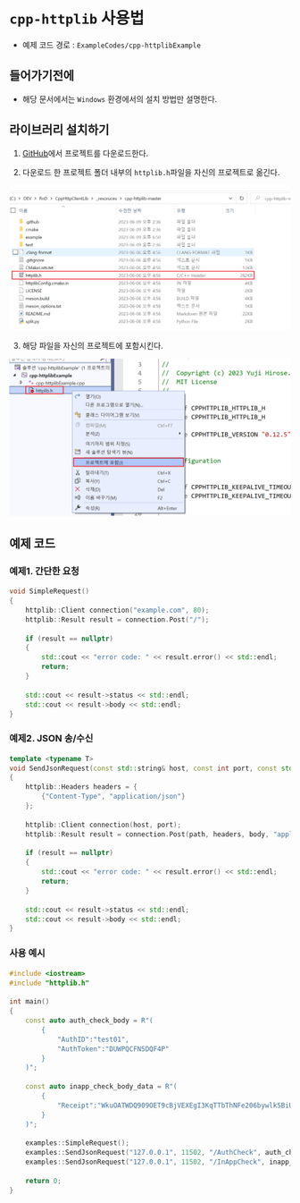 # `cpp-httplib` 사용법

- 예제 코드 경로 : `ExampleCodes/cpp-httplibExample`

## 들어가기전에

- 해당 문서에서는 `Windows` 환경에서의 설치 방법만 설명한다.

## 라이브러리 설치하기

1. [GitHub](https://github.com/yhirose/cpp-httplib)에서 프로젝트를 다운로드한다.

2. 다운로드 한 프로젝트 폴더 내부의 `httplib.h`파일을 자신의 프로젝트로 옮긴다.

![install_02](../Images/cpp-httplib/install_02.png)

3. 해당 파일을 자신의 프로젝트에 포함시킨다.

![install_03](../Images/cpp-httplib/install_03.png)

## 예제 코드

### 예제1. 간단한 요청

```cpp
void SimpleRequest()
{
	httplib::Client connection("example.com", 80);
	httplib::Result result = connection.Post("/");

	if (result == nullptr)
	{
		std::cout << "error code: " << result.error() << std::endl;
		return;
	}

	std::cout << result->status << std::endl;
	std::cout << result->body << std::endl;
}
```

### 예제2. JSON 송/수신
```cpp
template <typename T>
void SendJsonRequest(const std::string& host, const int port, const std::string& path, const T& body)
{
	httplib::Headers headers = {
		{"Content-Type", "application/json"}
	};

	httplib::Client connection(host, port);
	httplib::Result result = connection.Post(path, headers, body, "application/json");

	if (result == nullptr)
	{
		std::cout << "error code: " << result.error() << std::endl;
		return;
	}

	std::cout << result->status << std::endl;
	std::cout << result->body << std::endl;
}
```

### 사용 예시
```cpp
#include <iostream>
#include "httplib.h"

int main() 
{
	const auto auth_check_body = R"(
		{
			"AuthID":"test01",
			"AuthToken":"DUWPQCFN5DQF4P"
		}
	)";

	const auto inapp_check_body_data = R"(
		{
			"Receipt":"WkuOATWDQ909OET9cBjVEXEgI3KqTTbThNFe206bywlkSBiUD1hgrCltj3g1a84d"
		}
	)";

	examples::SimpleRequest();
	examples::SendJsonRequest("127.0.0.1", 11502, "/AuthCheck", auth_check_body);
	examples::SendJsonRequest("127.0.0.1", 11502, "/InAppCheck", inapp_check_body_data);

	return 0;
}
```
